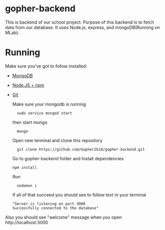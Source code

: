 # gopher-backend
This is backend of our school project. Purpose of this backend is to fetch data from our database. It uses Node.js, express, and mongoDB(Running on MLab).
# Running
Make sure you've got to follow installed:
* [MongoDB](https://docs.mongodb.com/manual/installation/)
* [Node.JS + npm](https://nodejs.org/en/download/)
* [Git](https://git-scm.com/book/en/v2/Getting-Started-Installing-Git)

  
  Make sure your mongodb is running
  ```
    sudo service mongod start
   ```
    
  then start mongo
  ```
    mongo
  ```
  
  Open new terminal and clone this repository
  ```
    git clone https://github.com/Gopher2k18/gopher-backend.git
  ```
  Go to gopher-backend folder and Install dependencies
  ```
  npm install
  ```
  Run
  ```
    nodemon i
  ```
  If all of that succeed you should see to follow text in your terminal
  
  ```
  "Server is listening on port 3000 
  Successfully connected to the database"
  ```
Also you should see "welcome" message when you open http://localhost:3000
